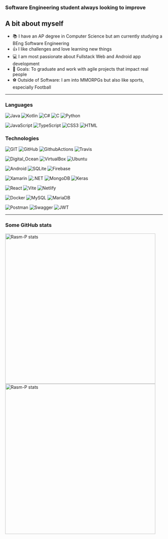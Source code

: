 ### Software Engineering student always looking to improve ###

## A bit about myself ##
- 📚 I have an AP degree in Computer Science but am currently studying a BEng Software Engineering
- 👍 I like challenges and love learning new things
- 💻 I am most passionate about Fullstack Web and Android app development
- 🥅 Goals: To graduate and work with agile projects that impact real people
- ⚽ Outside of Software: I am into MMORPGs but also like sports, especially Football

<hr>

### Languages
![Java](https://img.shields.io/badge/Java-ED8B00?style=for-the-badge&logo=openjdk&logoColor=white)
![Kotlin](https://img.shields.io/badge/Kotlin-0095D5?&style=for-the-badge&logo=kotlin&logoColor=white)
![C#](https://img.shields.io/badge/C%23-239120?style=for-the-badge&logo=c-sharp&logoColor=white)
![C](https://img.shields.io/badge/C-00599C?style=for-the-badge&logo=c&logoColor=white)
![Python](https://img.shields.io/badge/Python-3776AB?style=for-the-badge&logo=python&logoColor=white)

![JavaScript](https://img.shields.io/badge/JavaScript-F7DF1E?style=for-the-badge&logo=javascript&logoColor=black)
![TypeScript](https://img.shields.io/badge/TypeScript-007ACC?style=for-the-badge&logo=typescript&logoColor=white)
![CSS3](https://img.shields.io/badge/CSS3-1572B6?style=for-the-badge&logo=css3&logoColor=white)
![HTML](https://img.shields.io/badge/HTML5-E34F26?style=for-the-badge&logo=html5&logoColor=white)

### Technologies
![GIT](https://img.shields.io/badge/GIT-E44C30?style=for-the-badge&logo=git&logoColor=white)
![GitHub](https://img.shields.io/badge/GitHub-100000?style=for-the-badge&logo=github&logoColor=white)
![GithubActions](https://img.shields.io/badge/Github%20Actions-282a2e?style=for-the-badge&logo=githubactions&logoColor=367cfe)
![Travis](https://img.shields.io/badge/travis_CI-3EAAAF?style=for-the-badge&logo=travisci&logoColor=white)

![Digital_Ocean](https://img.shields.io/badge/Digital_Ocean-0080FF?style=for-the-badge&logo=DigitalOcean&logoColor=white)
![VirtualBox](https://img.shields.io/badge/VirtualBox-21416b?style=for-the-badge&logo=VirtualBox&logoColor=white)
![Ubuntu](https://img.shields.io/badge/Ubuntu-E95420?style=for-the-badge&logo=ubuntu&logoColor=white)

![Android](https://img.shields.io/badge/Android-3DDC84?style=for-the-badge&logo=android&logoColor=white)
![SQLite](https://img.shields.io/badge/SQLite-07405E?style=for-the-badge&logo=sqlite&logoColor=white)
![Firebase](https://img.shields.io/badge/firebase-ffca28?style=for-the-badge&logo=firebase&logoColor=black)

![Xamarin](https://img.shields.io/badge/Xamarin-3498DB?style=for-the-badge&logo=xamarin&logoColor=white)
![.NET](https://img.shields.io/badge/.NET-512BD4?style=for-the-badge&logo=dotnet&logoColor=white)
![MongoDB](https://img.shields.io/badge/MongoDB-4EA94B?style=for-the-badge&logo=mongodb&logoColor=white)
![Keras](https://img.shields.io/badge/Keras-FF0000?style=for-the-badge&logo=keras&logoColor=white)

![React](https://img.shields.io/badge/React-20232A?style=for-the-badge&logo=react&logoColor=61DAFB)
![Vite](https://img.shields.io/badge/Vite-B73BFE?style=for-the-badge&logo=vite&logoColor=FFD62E)
![Netlify](https://img.shields.io/badge/Netlify-00C7B7?style=for-the-badge&logo=netlify&logoColor=white)

![Docker](https://img.shields.io/badge/Docker-2CA5E0?style=for-the-badge&logo=docker&logoColor=white)
![MySQL](https://img.shields.io/badge/MySQL-005C84?style=for-the-badge&logo=mysql&logoColor=white)
![MariaDB](https://img.shields.io/badge/MariaDB-003545?style=for-the-badge&logo=mariadb&logoColor=white)

![Postman](https://img.shields.io/badge/Postman-FF6C37?style=for-the-badge&logo=Postman&logoColor=white)
![Swagger](https://img.shields.io/badge/Swagger-85EA2D?style=for-the-badge&logo=Swagger&logoColor=white)
![JWT](https://img.shields.io/badge/json%20web%20tokens-323330?style=for-the-badge&logo=json-web-tokens&logoColor=pink)


<!--
### Languages
<div align="left">
  <img alt="Java" width="42px" src="https://github.com/devicons/devicon/blob/v2.15.1/icons/java/java-original.svg" style="padding-right:10px;"/>
  <img alt="Kotlin" width="42px" src="https://github.com/devicons/devicon/blob/v2.15.1/icons/kotlin/kotlin-original.svg" style="padding-right:10px;"/>
  <img alt="C#" width="42px" src="https://github.com/devicons/devicon/blob/v2.15.1/icons/csharp/csharp-original.svg" style="padding-right:10px;"/>
  <img alt="C" width="42px" src="https://github.com/devicons/devicon/blob/v2.15.1/icons/c/c-original.svg" style="padding-right:10px;"/>
  <img alt="Python" width="42px" src="https://github.com/devicons/devicon/blob/v2.15.1/icons/python/python-original.svg" style="padding-right:10px;"/>
  <img alt="JS" width="42px" src="https://github.com/devicons/devicon/blob/v2.15.1/icons/javascript/javascript-original.svg" style="padding-right:10px;"/>
  <img alt="TS" width="42px" src="https://github.com/devicons/devicon/blob/v2.15.1/icons/typescript/typescript-original.svg" style="padding-right:10px;"/>
  <img alt="HTML5" width="42px" src="https://cdn.jsdelivr.net/gh/devicons/devicon/icons/html5/html5-original.svg" style="padding-right:10px;"/>
  <img alt="CSS" width="42px" src="https://github.com/devicons/devicon/blob/v2.15.1/icons/css3/css3-original.svg" style="padding-right:10px;"/>
</div>

### Technologies
<div align="left">
  <img alt="React" width="42px" src="https://github.com/devicons/devicon/blob/v2.15.1/icons/react/react-original.svg" style="padding-right:10px;"/>
  <img alt="Android" width="42px" src="https://github.com/devicons/devicon/blob/v2.15.1/icons/android/android-original.svg" style="padding-right:10px;"/>
  <img alt="Xamarin" width="42px" src="https://github.com/devicons/devicon/blob/v2.15.1/icons/xamarin/xamarin-original.svg" style="padding-right:10px;"/>
  <img alt="ASP.NET" width="42px" src="https://github.com/Rubix982/ASP.NET-ReactJS-Template/blob/main/public/img/1.png" style="padding-right:10px;"/>
  <img alt="MySQL" width="42px" src="https://github.com/devicons/devicon/blob/v2.15.1/icons/mysql/mysql-original.svg" style="padding-right:10px;"/>
  <img alt="MongoDB" width="42px" src="https://github.com/devicons/devicon/blob/v2.15.1/icons/mongodb/mongodb-original.svg" style="padding-right:10px;"/>
  <img alt="Firebase" width="42px" src="https://github.com/devicons/devicon/blob/v2.15.1/icons/firebase/firebase-plain-wordmark.svg" style="padding-right:10px;"/>
  <img alt="SQLite" width="42px" src="https://github.com/devicons/devicon/blob/v2.15.1/icons/sqlite/sqlite-original.svg" style="padding-right:10px;"/>
  <img alt="Git" width="42px" src="https://github.com/devicons/devicon/blob/v2.15.1/icons/git/git-original.svg" style="padding-right:10px;"/>
  <img alt="Travis" width="42px" src="https://github.com/devicons/devicon/blob/v2.15.1/icons/travis/travis-plain.svg" style="padding-right:10px;"/>
  <img alt="Docker" width="42px" src="https://github.com/devicons/devicon/blob/v2.15.1/icons/docker/docker-original.svg" style="padding-right:10px;"/>
  <img alt="Ubuntu" width="42px" src="https://github.com/devicons/devicon/blob/v2.15.1/icons/ubuntu/ubuntu-plain.svg" style="padding-right:10px;"/>
</div>
-->

<hr>

### Some GitHub stats
<div align="left">
  <a href="https://github.com/anuraghazra/github-readme-stats" target="_blank"><img src="https://github-readme-stats.vercel.app/api?username=Rasm-P&show_icons=true&include_all_commits=true&count_private=true&theme=darcula&layout=compact" alt="Rasm-P stats" width="480px"></a>
  <a href="https://github.com/anuraghazra/github-readme-stats" target="_blank"><img src="https://github-readme-streak-stats.herokuapp.com?user=Rasm-P&theme=darcula" alt="Rasm-P stats" width="480px"></a>
  <!--<a href="https://github.com/anuraghazra/github-readme-stats" target="_blank"><img src="https://github-readme-stats.vercel.app/api/top-langs/?username=Rasm-P&exclude_repo=Python,SP5-handin-folder,Security&layout=compact&theme=darcula&langs_count=6" alt="Rasm-P stats"></a>-->
</div>
